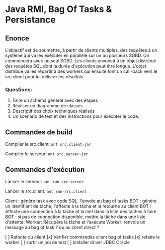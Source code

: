 # Java RMI, Bag Of Tasks & Persistance

## Enonce

L'objectif est de soumettre, à partir de clients multiples, des requêtes à un système qui va les exécuter
en parallèle sur un ou plusieurs SGBD. On commencera avec un seul SGBD.
Les clients envoient à un objet distribué des requêtes SQL dont la durée d'exécution peut être longue.
L'objet distribué va les répartir à des workers qui ensuite font un call-back vers le src.client pour lui délivrer les résultats.

### Questions:

1. Faire un schéma général avec des étapes
2. Réaliser un diagramme de classes
3. Descriptif des choix techniques réalisés
4. Un scénario de test et des instructions pour exécuter le code.

## Commandes de build

Compiler le src.client: `ant src.client-jar`

Compiler le serveur: `ant src.server-jar`

## Commandes d'exécution

Lancer le serveur: `ant run-src.server`

Lancer le src.client: `ant run-src.client`

Client : génère task avec code SQL, l'envoie au bag of tasks
BOT : génère un identifiant de tâche, l'affecte à la tâche et le retourne au client
BOT : Affecte une connection à la tâche et la met dans la liste des taches à faire
BOT : si pas de connection disponible, mettre la tâche dans une liste d'attente.
Worker: Récupère la tâche et l'exécute
Worker: renvoie un message au bag of task ? ou au client direct ?


[ ] Refonte du client
[x] Vérifier commandes client bag of tasks
[x] refaire le worker
[ ] sortir un jeu de test
[ ] installer driver JDBC Oracle